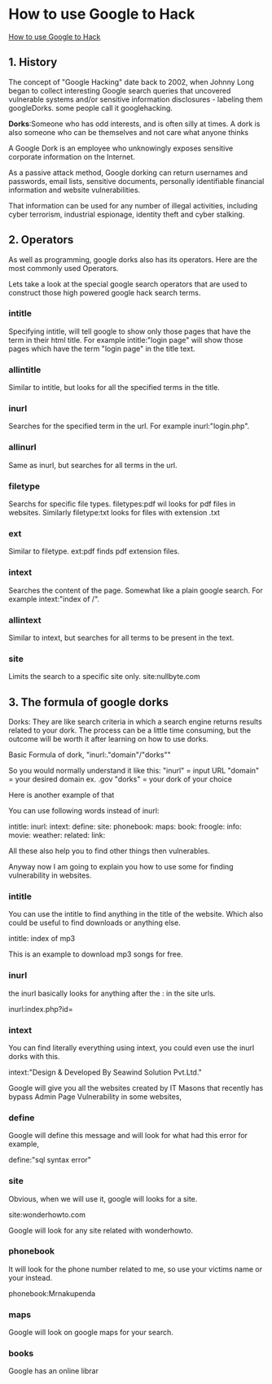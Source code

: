 # How to use Google to Hack
[How to use Google to Hack](https://null-byte.wonderhowto.com/how-to/use-google-hack-googledorks-0163566/)

## 1. History
The concept of "Google Hacking" date back to 2002, when Johnny Long began to collect interesting Google search queries that uncovered vulnerable systems and/or sensitive information disclosures - labeling them googleDorks. some people call it googlehacking.

**Dorks**:Someone who has odd interests, and is often silly at times. A dork is also someone who can be themselves and not care what anyone thinks

A Google Dork is an employee who unknowingly exposes sensitive corporate information on the Internet.

As a passive attack method, Google dorking can return usernames and passwords, email lists, sensitive documents, personally identifiable financial information and website vulnerabilities.

That information can be used for any number of illegal activities, including cyber terrorism, industrial espionage, identity theft and cyber stalking. 

## 2. Operators
As well as programming, google dorks also has its operators. Here are the most commonly used Operators.

Lets take a look at the special google search operators that are used to construct those high powered google hack search terms.

### intitle
Specifying intitle, will tell google to show only those pages that have the term in their html title. For example intitle:"login page" will show those pages which have the term "login page" in the title text.

### allintitle
Similar to intitle, but looks for all the specified terms in the title.

### inurl
Searches for the specified term in the url. For example inurl:"login.php".

### allinurl
Same as inurl, but searches for all terms in the url.

### filetype
Searchs for specific file types. filetypes:pdf wil looks for pdf files in websites.
Similarly filetype:txt looks for files with extension .txt

### ext
Similar to filetype. ext:pdf finds pdf extension files.

### intext
Searches the content of the page. Somewhat like a plain google search. For example intext:"index of /".

### allintext
Similar to intext, but searches for all terms to be present in the text.

### site
Limits the search to a specific site only. site:nullbyte.com

## 3. The formula of google dorks
Dorks: They are like search criteria in which a search engine returns results related to your dork.
The process can be a little time consuming, but the outcome will be worth it after learning on how to use dorks.

Basic Formula of dork, 
"inurl:."domain"/"dorks""

So you would normally understand it like this:
"inurl" = input URL
"domain" = your desired domain ex. .gov
"dorks" = your dork of your choice

Here is another example of that

You can use following words instead of inurl:

intitle:
inurl:
intext:
define:
site:
phonebook:
maps:
book:
froogle:
info:
movie:
weather:
related:
link:

All these also help you to find other things then vulnerables.

Anyway now I am going to explain you how to use some for finding vulnerability in websites.

### intitle
You can use the intitle to find anything in the title of the website. Which also could be useful to find downloads or anything else.

intitle: index of mp3

This is an example to download mp3 songs for free.

### inurl
the inurl basically looks for anything after the : in the site urls.

inurl:index.php?id=

### intext
You can find literally everything using intext, you could even use the inurl dorks with this.

intext:"Design & Developed By Seawind Solution Pvt.Ltd."

Google will give you all the websites created by IT Masons that recently has bypass Admin Page Vulnerability in some websites,

### define
Google will define this message and will look for what had this error for example,

define:"sql syntax error"

### site
Obvious, when we will use it, google will looks for a site.

site:wonderhowto.com

Google will look for any site related with wonderhowto.

### phonebook
It will look for the phone number related to me, so use your victims name or your instead.

phonebook:Mrnakupenda

### maps
Google will look on google maps for your search.

### books
Google has an online librar






<!--stackedit_data:
eyJoaXN0b3J5IjpbLTE5NDE2MTA1OTcsLTE4MDQ4NjE4MTYsMT
k5NTM3OTMyOCwtMTgyNTM1NDA0NCwxNzU0NjQ1Mjk3XX0=
-->